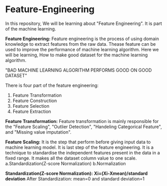 # Feature-Engineering
In this repository, We will be learning about "Feature Engineering". It is part of the machine learning.

**Feature Engineering:** Feature engineering is the process of using domain knowledge to extract features from the raw data. Thease feature can be used to                          improve the performance of machine learning algorithm. Here we will be learning, How to make good dataset for the machine learning                          algorithm.

"BAD MACHINE LEARNING ALGORITHM PERFORMS GOOD ON GOOD DATASET"
                                    
There is four part of the feature engineering:
1. Feature Transformation
2. Feature Construction
3. Feature Selection
4. Feature Extraction

**Feature Transformation:** Feature transformation is mainly responsible for the "Feature Scaling", "Outlier Detection", "Handeling Categorical Feature", and "Missing value imputation".

**Feature Scaling:** It is the step that perform before giving input data to machine learning model. It is last step of the feature engineering. It is a technique to standardise the independent features present in the data in a fixed range. It makes all the dataset column value to one scale.
a.Standardization(Z-score Normalization)
b.Normalization

**Standardization(Z-score Normalization):** 
**Xi=(Xi-Xmean)/standard deviation**
After Standardization:
mean=0 and standard deviation=1




